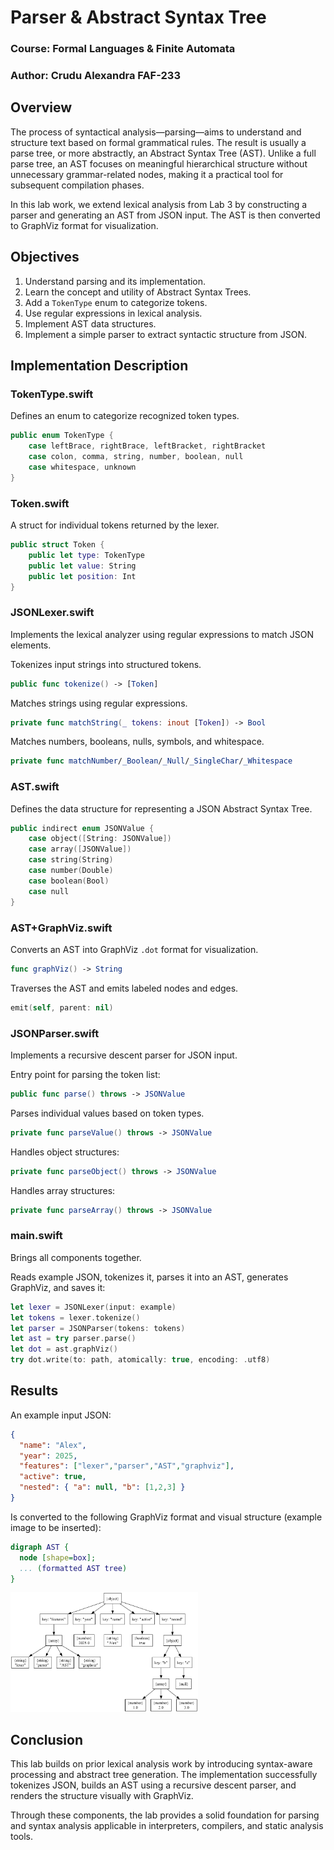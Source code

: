 # Parser & Abstract Syntax Tree

### Course: Formal Languages & Finite Automata

### Author: Crudu Alexandra FAF-233

## Overview

The process of syntactical analysis—parsing—aims to understand and structure text based on formal grammatical rules. The result is usually a parse tree, or more abstractly, an Abstract Syntax Tree (AST). Unlike a full parse tree, an AST focuses on meaningful hierarchical structure without unnecessary grammar-related nodes, making it a practical tool for subsequent compilation phases.

In this lab work, we extend lexical analysis from Lab 3 by constructing a parser and generating an AST from JSON input. The AST is then converted to GraphViz format for visualization.

## Objectives

1. Understand parsing and its implementation.
2. Learn the concept and utility of Abstract Syntax Trees.
3. Add a `TokenType` enum to categorize tokens.
4. Use regular expressions in lexical analysis.
5. Implement AST data structures.
6. Implement a simple parser to extract syntactic structure from JSON.

## Implementation Description

### TokenType.swift

Defines an enum to categorize recognized token types.

```swift
public enum TokenType {
    case leftBrace, rightBrace, leftBracket, rightBracket
    case colon, comma, string, number, boolean, null
    case whitespace, unknown
}
```

### Token.swift

A struct for individual tokens returned by the lexer.

```swift
public struct Token {
    public let type: TokenType
    public let value: String
    public let position: Int
}
```

### JSONLexer.swift

Implements the lexical analyzer using regular expressions to match JSON elements.

Tokenizes input strings into structured tokens.

```swift
public func tokenize() -> [Token]
```

Matches strings using regular expressions.

```swift
private func matchString(_ tokens: inout [Token]) -> Bool
```

Matches numbers, booleans, nulls, symbols, and whitespace.

```swift
private func matchNumber/_Boolean/_Null/_SingleChar/_Whitespace
```

### AST.swift

Defines the data structure for representing a JSON Abstract Syntax Tree.

```swift
public indirect enum JSONValue {
    case object([String: JSONValue])
    case array([JSONValue])
    case string(String)
    case number(Double)
    case boolean(Bool)
    case null
}
```

### AST+GraphViz.swift

Converts an AST into GraphViz `.dot` format for visualization.

```swift
func graphViz() -> String
```

Traverses the AST and emits labeled nodes and edges.

```swift
emit(self, parent: nil)
```

### JSONParser.swift

Implements a recursive descent parser for JSON input.

Entry point for parsing the token list:

```swift
public func parse() throws -> JSONValue
```

Parses individual values based on token types.

```swift
private func parseValue() throws -> JSONValue
```

Handles object structures:

```swift
private func parseObject() throws -> JSONValue
```

Handles array structures:

```swift
private func parseArray() throws -> JSONValue
```

### main.swift

Brings all components together.

Reads example JSON, tokenizes it, parses it into an AST, generates GraphViz, and saves it:

```swift
let lexer = JSONLexer(input: example)
let tokens = lexer.tokenize()
let parser = JSONParser(tokens: tokens)
let ast = try parser.parse()
let dot = ast.graphViz()
try dot.write(to: path, atomically: true, encoding: .utf8)
```

## Results

An example input JSON:

```json
{
  "name": "Alex",
  "year": 2025,
  "features": ["lexer","parser","AST","graphviz"],
  "active": true,
  "nested": { "a": null, "b": [1,2,3] }
}
```

Is converted to the following GraphViz format and visual structure (example image to be inserted):

```dot
digraph AST {
  node [shape=box];
  ... (formatted AST tree)
}
```
<img src="ast.png" width="300">




## Conclusion

This lab builds on prior lexical analysis work by introducing syntax-aware processing and abstract tree generation. The implementation successfully tokenizes JSON, builds an AST using a recursive descent parser, and renders the structure visually with GraphViz.

Through these components, the lab provides a solid foundation for parsing and syntax analysis applicable in interpreters, compilers, and static analysis tools.
